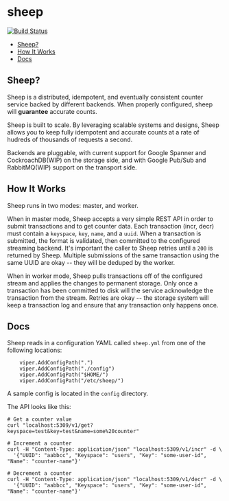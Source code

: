 # sheep
[![Build Status](https://travis-ci.org/Cidan/sheep.svg?branch=master)](https://travis-ci.org/Cidan/sheep)

- [Sheep?](#sheep)
- [How It Works](#how-it-works)
- [Docs](#docs)

## Sheep?

Sheep is a distributed, idempotent, and eventually consistent counter service backed by different backends. When properly configured, sheep will **guarantee** accurate counts.

Sheep is built to scale. By leveraging scalable systems and designs, Sheep allows you to keep fully idempotent and accurate counts at a rate of hudreds of thousands of requests a second.

Backends are pluggable, with current support for Google Spanner and CockroachDB(WIP) on the storage side, and with Google Pub/Sub and RabbitMQ(WIP) support on the transport side.

## How It Works

Sheep runs in two modes: master, and worker.

When in master mode, Sheep accepts a very simple REST API in order to submit transactions and to get counter data. Each transaction (incr, decr) must contain a `keyspace`, `key`, `name`, and a `uuid`. When a transaction is submitted, the format is validated, then committed to the configured streaming backend. It's important the caller to Sheep retries until a `200` is returned by Sheep. Multiple submissions of the same transaction using the same UUID are okay -- they will be deduped by the worker.

When in worker mode, Sheep pulls transactions off of the configured stream and applies the changes to permanent storage. Only once a transaction has been committed to disk will the service acknowledge the transaction from the stream. Retries are okay -- the storage system will keep a transaction log and ensure that any transaction only happens once.

## Docs

Sheep reads in a configuration YAML called `sheep.yml` from one of the following locations:
```
	viper.AddConfigPath(".")
	viper.AddConfigPath("./config")
	viper.AddConfigPath("$HOME/")
	viper.AddConfigPath("/etc/sheep/")
```

A sample config is located in the `config` directory.

The API looks like this:

```
# Get a counter value
curl "localhost:5309/v1/get?keyspace=test&key=test&name=some%20counter"

# Increment a counter
curl -H "Content-Type: application/json" "localhost:5309/v1/incr" -d \ 
  '{"UUID": "aabbcc", "Keyspace": "users", "Key": "some-user-id", "Name": "counter-name"}'

# Decrement a counter
curl -H "Content-Type: application/json" "localhost:5309/v1/decr" -d \ 
  '{"UUID": "aabbcc", "Keyspace": "users", "Key": "some-user-id", "Name": "counter-name"}'
```